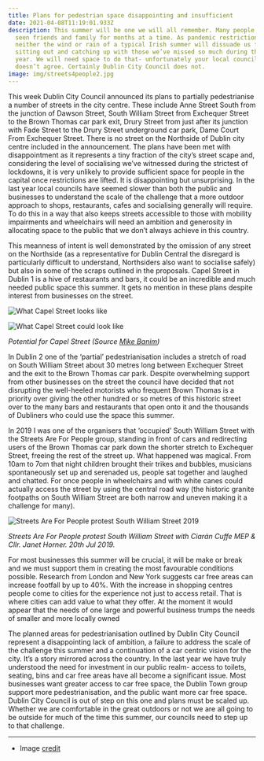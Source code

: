 ```yaml
---
title: Plans for pedestrian space disappointing and insufficient
date: 2021-04-08T11:19:01.933Z
description: This summer will be one we will all remember. Many people haven’t
  seen friends and family for months at a time. As pandemic restrictions relax
  neither the wind or rain of a typical Irish summer will dissuade us from
  sitting out and catching up with those we’ve missed so much during the last
  year. We will need space to do that- unfortunately your local council probably
  doesn’t agree. Certainly Dublin City Council does not.
image: img/streets4people2.jpg
---
```

This week Dublin City Council announced its plans to partially pedestrianise a number of streets in the city centre. These include Anne Street South from the junction of Dawson Street, South William Street from Exchequer Street to the Brown Thomas car park exit, Drury Street from just after its junction with Fade Street to the Drury Street underground car park, Dame Court From Exchequer Street. There is no street on the Northside of Dublin city centre included in the announcement. The plans have been met with disappointment as it represents a tiny fraction of the city’s street scape and, considering the level of socialising we’ve witnessed during the strictest of lockdowns, it is very unlikely to provide sufficient space for people in the capital once restrictions are lifted.
It is disappointing but unsurprising. In the last year local councils have seemed slower than both the public and businesses to understand the scale of the challenge that a more outdoor approach to shops, restaurants, cafes and socialising generally will require. To do this in a way that also keeps streets accessible to those with mobility impairments and wheelchairs will need an ambition and generosity in allocating space to the public that we don’t always achieve in this country.

This meanness of intent is well demonstrated by the omission of any street on the Northside (as a representative for Dublin Central the disregard is particularly difficult to understand, Northsiders also want to socialise safely) but also in some of the scraps outlined in the proposals. Capel Street in Dublin 1 is a hive of restaurants and bars, it could be an incredible and much needed public space this summer. It gets no mention in these plans despite interest from businesses on the street. 



![What Capel Street looks like](img/capel-street-before.jpg "What Capel Street looks like")

![What Capel Street could look like ](img/capel-street-after.jpg "What Capel Street could look like ")

*Potential for Capel Street (Source [Mike Banim](https://twitter.com/MikeBanim/status/1363867895952998401))*

In Dublin 2 one of the ‘partial’ pedestrianisation includes a stretch of road on South William Street about 30 metres long between Exchequer Street and the exit to the Brown Thomas car park. Despite overwhelming support from other businesses on the street the council have decided that not disrupting the well-heeled motorists who frequent Brown Thomas is a priority over giving the other hundred or so metres of this historic street over to the many bars and restaurants that open onto it and the thousands of Dubliners who could use the space this summer.

In 2019 I was one of the organisers that ‘occupied’ South William Street with the Streets Are For People group, standing in front of cars and redirecting users of the Brown Thomas car park down the shorter stretch to Exchequer Street, freeing the rest of the street up. What happened was magical. From 10am to 7om that night children brought their trikes and bubbles, musicians spontaneously set up and serenaded us, people sat together and laughed and chatted. For once people in wheelchairs and with white canes could actually access the street by using the central road way (the historic granite footpaths on South William Street are both narrow and uneven making it a challenge for many).

![Streets Are For People protest South William Street 2019](img/streets4people.jpg "Streets Are For People protest South William Street 2019")

*Streets Are For People protest  South William Street with Ciarán Cuffe MEP & Cllr. Janet Horner. 20th Jul 2019.*


For most businesses this summer will be crucial, it will be make or break and we must support them in creating the most favourable conditions possible. Research from London and New York suggests car free areas can increase footfall by up to 40%. With the increase in shopping centres people come to cities for the experience not just to access retail. That is where cities can add value to what they offer. At the moment it would appear that the needs of one large and powerful business trumps the needs of smaller and more locally owned

The planned areas for pedestrianisation outlined by Dublin City Council represent a disappointing lack of ambition, a failure to address the scale of the challenge this summer and a continuation of a car centric vision for the city. It’s a story mirrored across the country. In the last year we have truly understood the need for investment in our public realm- access to toilets, seating, bins and car free areas have all become a significant issue. Most businesses want greater access to car free space, the Dublin Town group support more pedestrianisation, and the public want more car free space. Dublin City Council is out of step on this one and plans must be scaled up. Whether we are comfortable in the great outdoors or not we are all going to be outside for much of the time this summer, our councils need to step up to that challenge.

<hr>

* Image [credit](https://twitter.com/streetsare4ppl/status/1390347101310181377)